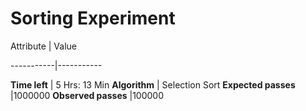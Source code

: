 Sorting Experiment
===================



Attribute  | Value

-----------|-----------

**Time left**  |   5 Hrs:  13 Min
**Algorithm**  |  Selection Sort
**Expected passes**  |1000000
**Observed passes**  |100000
